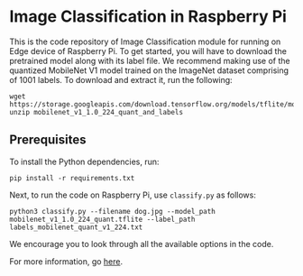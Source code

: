 # Image Classification in Raspberry Pi

This is the code repository of Image Classification module for running on Edge device of Raspberry Pi. To get started, you will have to download the pretrained model along with its label file. We recommend making use of the quantized MobileNet V1 model trained on the ImageNet dataset comprising of 1001 labels. To download and extract it, run the following:

```
wget https://storage.googleapis.com/download.tensorflow.org/models/tflite/mobilenet_v1_1.0_224_quant_and_labels.zip
unzip mobilenet_v1_1.0_224_quant_and_labels
```

## Prerequisites
To install the Python dependencies, run:
```
pip install -r requirements.txt
```

Next, to run the code on Raspberry Pi, use `classify.py` as follows:

```
python3 classify.py --filename dog.jpg --model_path mobilenet_v1_1.0_224_quant.tflite --label_path labels_mobilenet_quant_v1_224.txt
```

We encourage you to look through all the available options in the code. 

For more information, go [here](https://www.tensorflow.org/lite/models/image_classification/overview).
